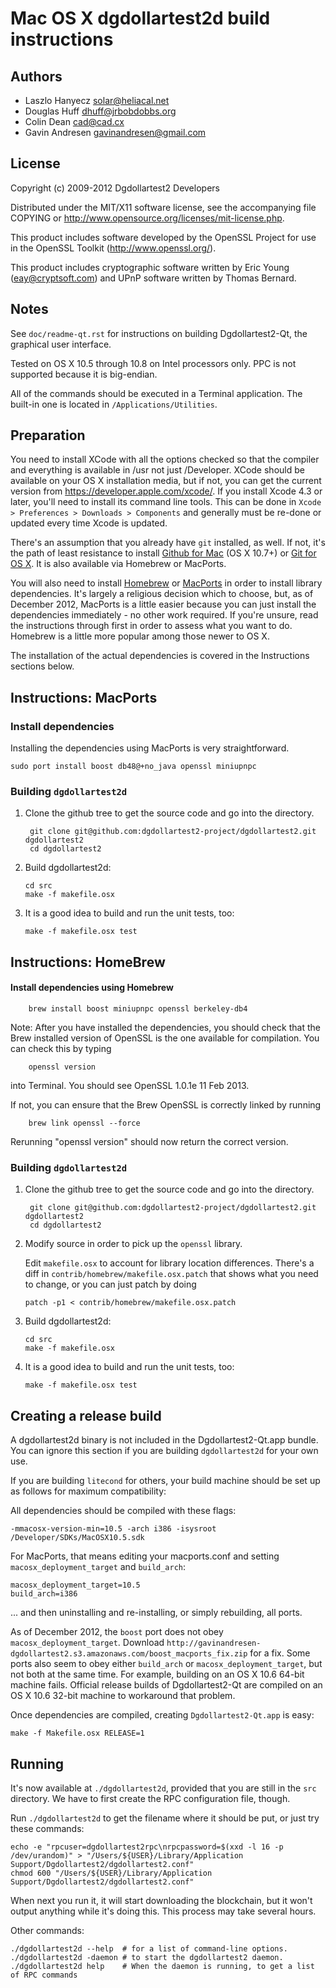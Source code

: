 Mac OS X dgdollartest2d build instructions
====================================

Authors
-------

* Laszlo Hanyecz <solar@heliacal.net>
* Douglas Huff <dhuff@jrbobdobbs.org>
* Colin Dean <cad@cad.cx>
* Gavin Andresen <gavinandresen@gmail.com>

License
-------

Copyright (c) 2009-2012 Dgdollartest2 Developers

Distributed under the MIT/X11 software license, see the accompanying
file COPYING or http://www.opensource.org/licenses/mit-license.php.

This product includes software developed by the OpenSSL Project for use in
the OpenSSL Toolkit (http://www.openssl.org/).

This product includes cryptographic software written by
Eric Young (eay@cryptsoft.com) and UPnP software written by Thomas Bernard.

Notes
-----

See `doc/readme-qt.rst` for instructions on building Dgdollartest2-Qt, the
graphical user interface.

Tested on OS X 10.5 through 10.8 on Intel processors only. PPC is not
supported because it is big-endian.

All of the commands should be executed in a Terminal application. The
built-in one is located in `/Applications/Utilities`.

Preparation
-----------

You need to install XCode with all the options checked so that the compiler
and everything is available in /usr not just /Developer. XCode should be
available on your OS X installation media, but if not, you can get the
current version from https://developer.apple.com/xcode/. If you install
Xcode 4.3 or later, you'll need to install its command line tools. This can
be done in `Xcode > Preferences > Downloads > Components` and generally must
be re-done or updated every time Xcode is updated.

There's an assumption that you already have `git` installed, as well. If
not, it's the path of least resistance to install [Github for Mac](https://mac.github.com/)
(OS X 10.7+) or
[Git for OS X](https://code.google.com/p/git-osx-installer/). It is also
available via Homebrew or MacPorts.

You will also need to install [Homebrew](http://mxcl.github.io/homebrew/)
or [MacPorts](https://www.macports.org/) in order to install library
dependencies. It's largely a religious decision which to choose, but, as of
December 2012, MacPorts is a little easier because you can just install the
dependencies immediately - no other work required. If you're unsure, read
the instructions through first in order to assess what you want to do.
Homebrew is a little more popular among those newer to OS X.

The installation of the actual dependencies is covered in the Instructions
sections below.

Instructions: MacPorts
----------------------

### Install dependencies

Installing the dependencies using MacPorts is very straightforward.

    sudo port install boost db48@+no_java openssl miniupnpc

### Building `dgdollartest2d`

1. Clone the github tree to get the source code and go into the directory.

        git clone git@github.com:dgdollartest2-project/dgdollartest2.git dgdollartest2
        cd dgdollartest2

2.  Build dgdollartest2d:

        cd src
        make -f makefile.osx

3.  It is a good idea to build and run the unit tests, too:

        make -f makefile.osx test

Instructions: HomeBrew
----------------------

#### Install dependencies using Homebrew

        brew install boost miniupnpc openssl berkeley-db4

Note: After you have installed the dependencies, you should check that the Brew installed version of OpenSSL is the one available for compilation. You can check this by typing

        openssl version

into Terminal. You should see OpenSSL 1.0.1e 11 Feb 2013.

If not, you can ensure that the Brew OpenSSL is correctly linked by running

        brew link openssl --force

Rerunning "openssl version" should now return the correct version.

### Building `dgdollartest2d`

1. Clone the github tree to get the source code and go into the directory.

        git clone git@github.com:dgdollartest2-project/dgdollartest2.git dgdollartest2
        cd dgdollartest2

2.  Modify source in order to pick up the `openssl` library.

    Edit `makefile.osx` to account for library location differences. There's a
    diff in `contrib/homebrew/makefile.osx.patch` that shows what you need to
    change, or you can just patch by doing

        patch -p1 < contrib/homebrew/makefile.osx.patch

3.  Build dgdollartest2d:

        cd src
        make -f makefile.osx

4.  It is a good idea to build and run the unit tests, too:

        make -f makefile.osx test

Creating a release build
------------------------

A dgdollartest2d binary is not included in the Dgdollartest2-Qt.app bundle. You can ignore
this section if you are building `dgdollartest2d` for your own use.

If you are building `litecond` for others, your build machine should be set up
as follows for maximum compatibility:

All dependencies should be compiled with these flags:

    -mmacosx-version-min=10.5 -arch i386 -isysroot /Developer/SDKs/MacOSX10.5.sdk

For MacPorts, that means editing your macports.conf and setting
`macosx_deployment_target` and `build_arch`:

    macosx_deployment_target=10.5
    build_arch=i386

... and then uninstalling and re-installing, or simply rebuilding, all ports.

As of December 2012, the `boost` port does not obey `macosx_deployment_target`.
Download `http://gavinandresen-dgdollartest2.s3.amazonaws.com/boost_macports_fix.zip`
for a fix. Some ports also seem to obey either `build_arch` or
`macosx_deployment_target`, but not both at the same time. For example, building
on an OS X 10.6 64-bit machine fails. Official release builds of Dgdollartest2-Qt are
compiled on an OS X 10.6 32-bit machine to workaround that problem.

Once dependencies are compiled, creating `Dgdollartest2-Qt.app` is easy:

    make -f Makefile.osx RELEASE=1

Running
-------

It's now available at `./dgdollartest2d`, provided that you are still in the `src`
directory. We have to first create the RPC configuration file, though.

Run `./dgdollartest2d` to get the filename where it should be put, or just try these
commands:

    echo -e "rpcuser=dgdollartest2rpc\nrpcpassword=$(xxd -l 16 -p /dev/urandom)" > "/Users/${USER}/Library/Application Support/Dgdollartest2/dgdollartest2.conf"
    chmod 600 "/Users/${USER}/Library/Application Support/Dgdollartest2/dgdollartest2.conf"

When next you run it, it will start downloading the blockchain, but it won't
output anything while it's doing this. This process may take several hours.

Other commands:

    ./dgdollartest2d --help  # for a list of command-line options.
    ./dgdollartest2d -daemon # to start the dgdollartest2 daemon.
    ./dgdollartest2d help    # When the daemon is running, to get a list of RPC commands
